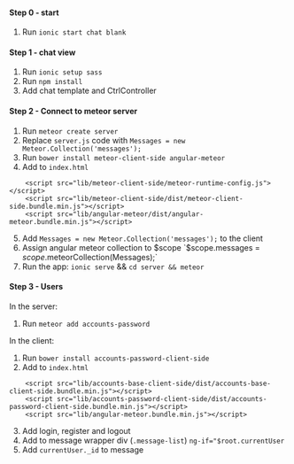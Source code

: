#### Step 0 - start

1. Run `ionic start chat blank`

#### Step 1 - chat view

1. Run `ionic setup sass`
2. Run `npm install`
3. Add chat template and CtrlController

#### Step 2 - Connect to meteor server

1. Run `meteor create server`
2. Replace `server.js` code with `Messages = new Meteor.Collection('messages');`
3. Run `bower install meteor-client-side angular-meteor`
4. Add to `index.html` 
```
    <script src="lib/meteor-client-side/meteor-runtime-config.js"></script>
    <script src="lib/meteor-client-side/dist/meteor-client-side.bundle.min.js"></script>
    <script src="lib/angular-meteor/dist/angular-meteor.bundle.min.js"></script>
```
5. Add `Messages = new Meteor.Collection('messages');` to the client
6. Assign angular meteor collection to $scope `$scope.messages = $scope.$meteorCollection(Messages);`
7. Run the app: `ionic serve` && `cd server && meteor`

#### Step 3 - Users

In the server:
1. Run `meteor add accounts-password`

In the client:
1. Run `bower install accounts-password-client-side`
2. Add to `index.html`
```
    <script src="lib/accounts-base-client-side/dist/accounts-base-client-side.bundle.min.js"></script>
    <script src="lib/accounts-password-client-side/dist/accounts-password-client-side.bundle.min.js"></script>
    <script src="lib/angular-meteor.bundle.min.js"></script>
```
3. Add login, register and logout
4. Add to message wrapper div (`.message-list`) `ng-if="$root.currentUser`
5. Add `currentUser._id` to message
